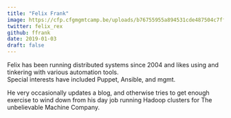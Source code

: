 ```yaml
---
title: "Felix Frank"
image: https://cfp.cfgmgmtcamp.be/uploads/b76755955a894531cde487504c7ff709c963aabb20836cf37d.jpeg
twitter: felix_rex
github: ffrank
date: 2019-01-03
draft: false
---
```


Felix has been running distributed systems since 2004 and likes using and tinkering with various automation tools.  
Special interests have included Puppet, Ansible, and mgmt.  

He very occasionally updates a blog, and otherwise tries to get enough exercise to wind down from his day job running Hadoop clusters for The unbelievable Machine Company.  

